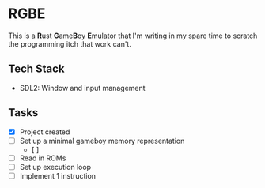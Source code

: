 # RGBE
This is a **R**ust **G**ame**B**oy **E**mulator that I'm writing in my spare time to scratch the programming itch that work can't.

## Tech Stack
- SDL2: Window and input management

## Tasks
- [x] Project created
- [ ] Set up a minimal gameboy memory representation
  - [ ] 
- [ ] Read in ROMs
- [ ] Set up execution loop
- [ ] Implement 1 instruction  
